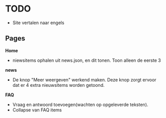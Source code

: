 # TODO
* Site vertalen naar engels

## Pages

**Home**
* niewsitems ophalen uit news.json, en dit tonen. Toon alleen de eerste 3

**news**
* De knop "Meer weergeven" werkend maken. Deze knop zorgt ervoor dat er 4 extra nieuwsitems worden getoond.

**FAQ**
* Vraag en antwoord toevoegen(wachten op opgeleverde teksten).
* Collapse van FAQ items

